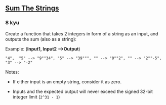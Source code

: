 <h2><a href=https://www.codewars.com/kata/5966e33c4e686b508700002d/train/csharp target="_blank">Sum The Strings</a></h2><h3>8 kyu</h3><p>Create a function that takes 2 integers in form of a string as an input, and outputs the sum (also as a string):</p><p>Example: (<strong>Input1, Input2 --&gt;Output</strong>)</p><pre><code>"4",  "5" --&gt; "9""34", "5" --&gt; "39""", "" --&gt; "0""2", "" --&gt; "2""-5", "3" --&gt; "-2"</code></pre><p>Notes:</p><ul><li><p>If either input is an empty string, consider it as zero.</p></li><li><p>Inputs and the expected output will never exceed the signed 32-bit integer limit (<code>2^31 - 1</code>)</p></li></ul>